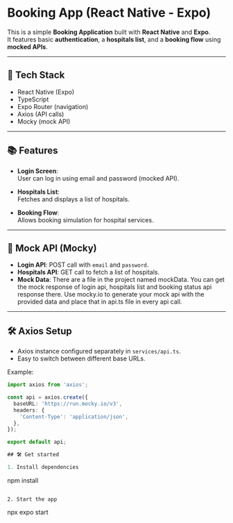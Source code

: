# Booking App (React Native - Expo)

This is a simple **Booking Application** built with **React Native** and **Expo**.  
It features basic **authentication**, a **hospitals list**, and a **booking flow** using **mocked APIs**.

---

## 🚀 Tech Stack

- React Native (Expo)
- TypeScript
- Expo Router (navigation)
- Axios (API calls)
- Mocky (mock API)

---

## 📚 Features

- **Login Screen**:  
  User can log in using email and password (mocked API).

- **Hospitals List**:  
  Fetches and displays a list of hospitals.

- **Booking Flow**:  
  Allows booking simulation for hospital services.

---

## 🔗 Mock API (Mocky)

- **Login API**: POST call with `email` and `password`.
- **Hospitals API**: GET call to fetch a list of hospitals.
- **Mock Data**: There are a file in the project named mockData.
You can get the mock response of login api, hospitals list and booking status api response there.
Use mocky.io to generate your mock api with the provided data and place that in api.ts file in every api call.

---

## 🛠 Axios Setup

- Axios instance configured separately in `services/api.ts`.
- Easy to switch between different base URLs.

Example:

```typescript
import axios from 'axios';

const api = axios.create({
  baseURL: 'https://run.mocky.io/v3', 
  headers: {
    'Content-Type': 'application/json',
  },
});

export default api;

## 🛠 Get started

1. Install dependencies

   ```
   npm install
   ```

2. Start the app

   ```
   npx expo start
   ```
